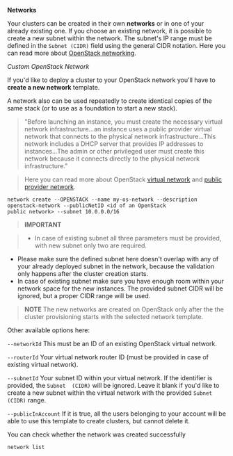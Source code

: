 **Networks**

Your clusters can be created in their own **networks** or in one of your already existing one. If you choose an 
existing network, it is possible to create a new subnet within the network. The subnet's IP range must be defined in 
the `Subnet (CIDR)` field using the general CIDR notation. Here you can read more about [OpenStack networking](http://docs.openstack.org/liberty/networking-guide/intro-networking.html).

*Custom OpenStack Network*

If you'd like to deploy a cluster to your OpenStack network you'll have to **create a new network** template.

A network also can be used repeatedly to create identical copies of the same stack (or to use as a foundation to 
start a new stack).

>"Before launching an instance, you must create the necessary virtual network infrastructure...an instance uses a 
public provider virtual network that connects to the physical network infrastructure...This network includes a DHCP 
server that provides IP addresses to instances...The admin or other privileged user must create this network because 
it connects directly to the physical network infrastructure."

>Here you can read more about OpenStack [virtual network](http://docs.openstack.org/liberty/install-guide-rdo/launch-instance.html#create-virtual-networks) and [public provider network](http://docs.openstack.org/liberty/install-guide-rdo/launch-instance-networks-public.html).

```
network create --OPENSTACK --name my-os-network --description openstack-network --publicNetID <id of an OpenStack 
public network> --subnet 10.0.0.0/16
```

>**IMPORTANT**

>- In case of existing subnet all three parameters must be provided, with new subnet only two are required.
- Please make sure the defined subnet here doesn't overlap with any of your already deployed subnet in the
 network, because the validation only happens after the cluster creation starts.
- In case of existing subnet make sure you have enough room within your network space for the new instances. The 
provided subnet CIDR will be ignored, but a proper CIDR range will be used.

>**NOTE** The new networks are created on OpenStack only after the the cluster provisioning starts with the selected 
network template.

Other available options here:

`--networkId` This must be an ID of an existing OpenStack virtual network.

`--routerId` Your virtual network router ID (must be provided in case of existing virtual network).

`--subnetId` Your subnet ID within your virtual network. If the identifier is provided, the `Subnet 
(CIDR)` will be ignored. Leave it blank if you'd like to create a new subnet within the virtual network with the 
provided `Subnet (CIDR)` range.

`--publicInAccount` If it is true, all the users belonging to your account will be able to use this template to create clusters, but cannot delete it.

You can check whether the network was created successfully
```
network list
```
